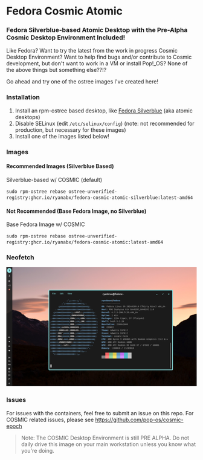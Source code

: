 # Fedora Cosmic Atomic
### Fedora Silverblue-based Atomic Desktop with the Pre-Alpha Cosmic Desktop Environment Included!

Like Fedora? Want to try the latest from the work in progress Cosmic Desktop Environment? Want to help find bugs and/or contribute to Cosmic development, but don't want to work in a VM or install Pop!_OS? None of the above things but something else??!?

Go ahead and try one of the ostree images I've created here!

### Installation

1. Install an rpm-ostree based desktop, like [Fedora Silverblue](https://fedoraproject.org/atomic-desktops/silverblue/) (aka atomic desktops)
2. Disable SELinux (edit `/etc/selinux/config`) (note: not recommended for production, but necessary for these images)
3. Install one of the images listed below!

### Images

#### Recommended Images (Silverblue Based)

Silverblue-based w/ COSMIC (default)

    sudo rpm-ostree rebase ostree-unverified-registry:ghcr.io/ryanabx/fedora-cosmic-atomic-silverblue:latest-amd64

#### Not Recommended (Base Fedora Image, no Silverblue)

Base Fedora Image w/ COSMIC

    sudo rpm-ostree rebase ostree-unverified-registry:ghcr.io/ryanabx/fedora-cosmic-atomic:latest-amd64

### Neofetch
![Neofetch of COSMIC desktop in Fedora](./screenshot/1.png)

### Issues

For issues with the containers, feel free to submit an issue on this repo. For COSMIC related issues, please see https://github.com/pop-os/cosmic-epoch

> Note: The COSMIC Desktop Environment is still PRE ALPHA. Do not daily drive this image on your main workstation unless you know what you're doing.
